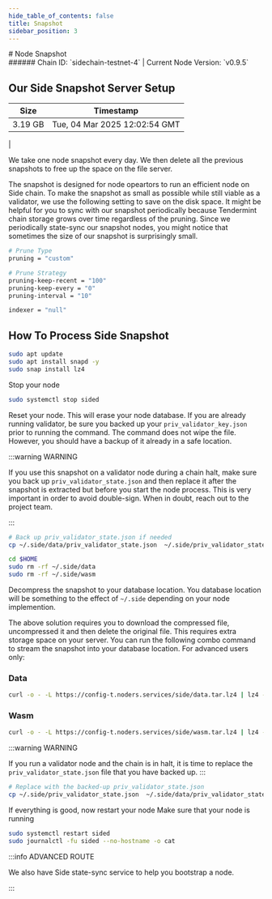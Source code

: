 ```yaml
---
hide_table_of_contents: false
title: Snapshot
sidebar_position: 3
---
```


<div class="h1-with-icon icon-side">
# Node Snapshot
</div>
###### Chain ID: `sidechain-testnet-4` | Current Node Version: `v0.9.5`

## Our Side Snapshot Server Setup

| Size   | Timestamp    |
|--------|--------------|
| 3.19 GB | Tue, 04 Mar 2025 12:02:54 GMT  |


We take one node snapshot every day. We then delete all the previous snapshots to free up the space on the file server.

The snapshot is designed for node opeartors to run an efficient node on Side chain. To make the snapshot as small as possible while still viable as a validator, we use the following setting to save on the disk space. It might be helpful for you to sync with our snapshot periodically because Tendermint chain storage grows over time regardless of the pruning. Since we periodically state-sync our snapshot nodes, you might notice that sometimes the size of our snapshot is surprisingly small.

```bash title="app.toml"
# Prune Type
pruning = "custom"

# Prune Strategy
pruning-keep-recent = "100"
pruning-keep-every = "0"
pruning-interval = "10"
```

```bash title="config.toml"
indexer = "null"
```

## How To Process Side Snapshot
```bash
sudo apt update
sudo apt install snapd -y
sudo snap install lz4
```

Stop your node
```bash
sudo systemctl stop sided
```
Reset your node. This will erase your node database. If you are already running validator, be sure you backed up your `priv_validator_key.json` prior to running the command. The command does not wipe the file. However, you should have a backup of it already in a safe location.

:::warning WARNING

If you use this snapshot on a validator node during a chain halt, make sure you back up `priv_validator_state.json` and then replace it after the snapshot is extracted but before you start the node process. This is very important in order to avoid double-sign. When in doubt, reach out to the project team.

:::

```bash
# Back up priv_validator_state.json if needed
cp ~/.side/data/priv_validator_state.json  ~/.side/priv_validator_state.json

cd $HOME
sudo rm -rf ~/.side/data
sudo rm -rf ~/.side/wasm
```

Decompress the snapshot to your database location. You database location will be something to the effect of `~/.side` depending on your node implemention.

The above solution requires you to download the compressed file, uncompressed it and then delete the original file. This requires extra storage space on your server. You can run the following combo command to stream the snapshot into your database location. For advanced users only:
### Data
```bash
curl -o - -L https://config-t.noders.services/side/data.tar.lz4 | lz4 -d | tar -x -C ~/.side
```
### Wasm
```bash
curl -o - -L https://config-t.noders.services/side/wasm.tar.lz4 | lz4 -d | tar -x -C ~/.side
```

:::warning WARNING

If you run a validator node and the chain is in halt, it is time to replace the `priv_validator_state.json` file that you have backed up.
:::

```bash
# Replace with the backed-up priv_validator_state.json
cp ~/.side/priv_validator_state.json  ~/.side/data/priv_validator_state.json
```

If everything is good, now restart your node
Make sure that your node is running

```bash
sudo systemctl restart sided
sudo journalctl -fu sided --no-hostname -o cat
```

:::info ADVANCED ROUTE

We also have Side state-sync service to help you bootstrap a node.

:::